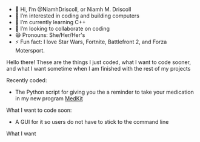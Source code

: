 - 👋 Hi, I’m @NiamhDriscoll, or Niamh M. Driscoll
- 👀 I’m interested in coding and building computers
- 🌱 I’m currently learning C++
- 💞️ I’m looking to collaborate on coding
- 😄 Pronouns: She/Her/Her's
- ⚡ Fun fact: I love Star Wars, Fortnite, Battlefront 2, and Forza Motersport.


Hello there! These are the things I just coded, what I want to code sooner, and what I want sometime when I am finished with the rest of my projects 

Recently coded: 
- The Python script for giving you the a reminder to take your medication in my new program [MedKit](https://github.com/NiamhDriscoll/MedKit)

What I want to code soon:
- A GUI for it so users do not have to stick to the command line

What I want 



<!---
NiamhDriscoll/NiamhDriscoll is a ✨ special ✨ repository because its `README.md` (this file) appears on your GitHub profile.
You can click the Preview link to take a look at your changes.
--->
